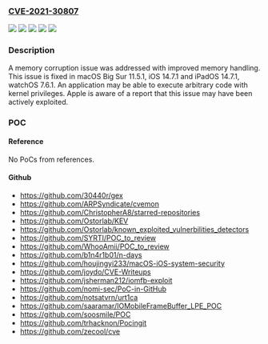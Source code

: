 ### [CVE-2021-30807](https://cve.mitre.org/cgi-bin/cvename.cgi?name=CVE-2021-30807)
![](https://img.shields.io/static/v1?label=Product&message=macOS&color=blue)
![](https://img.shields.io/static/v1?label=Version&message=%3C%2011.5%20&color=brighgreen)
![](https://img.shields.io/static/v1?label=Version&message=%3C%2014.7%20&color=brighgreen)
![](https://img.shields.io/static/v1?label=Version&message=%3C%207.6%20&color=brighgreen)
![](https://img.shields.io/static/v1?label=Vulnerability&message=An%20application%20may%20be%20able%20to%20execute%20arbitrary%20code%20with%20kernel%20privileges.%20Apple%20is%20aware%20of%20a%20report%20that%20this%20issue%20may%20have%20been%20actively%20exploited.&color=brighgreen)

### Description

A memory corruption issue was addressed with improved memory handling. This issue is fixed in macOS Big Sur 11.5.1, iOS 14.7.1 and iPadOS 14.7.1, watchOS 7.6.1. An application may be able to execute arbitrary code with kernel privileges. Apple is aware of a report that this issue may have been actively exploited.

### POC

#### Reference
No PoCs from references.

#### Github
- https://github.com/30440r/gex
- https://github.com/ARPSyndicate/cvemon
- https://github.com/ChristopherA8/starred-repositories
- https://github.com/Ostorlab/KEV
- https://github.com/Ostorlab/known_exploited_vulnerbilities_detectors
- https://github.com/SYRTI/POC_to_review
- https://github.com/WhooAmii/POC_to_review
- https://github.com/b1n4r1b01/n-days
- https://github.com/houjingyi233/macOS-iOS-system-security
- https://github.com/joydo/CVE-Writeups
- https://github.com/jsherman212/iomfb-exploit
- https://github.com/nomi-sec/PoC-in-GitHub
- https://github.com/notsatvrn/urt1ca
- https://github.com/saaramar/IOMobileFrameBuffer_LPE_POC
- https://github.com/soosmile/POC
- https://github.com/trhacknon/Pocingit
- https://github.com/zecool/cve

